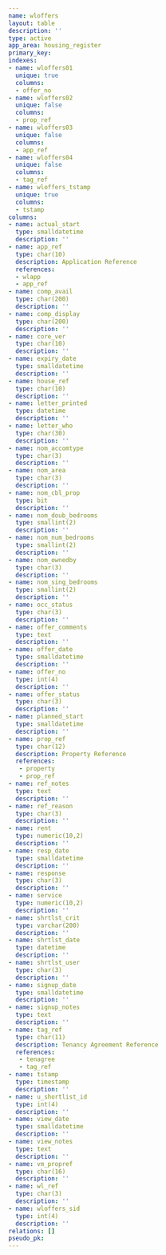 ```yaml
---
name: wloffers
layout: table
description: ''
type: active
app_area: housing_register
primary_key: 
indexes:
- name: wloffers01
  unique: true
  columns:
  - offer_no
- name: wloffers02
  unique: false
  columns:
  - prop_ref
- name: wloffers03
  unique: false
  columns:
  - app_ref
- name: wloffers04
  unique: false
  columns:
  - tag_ref
- name: wloffers_tstamp
  unique: true
  columns:
  - tstamp
columns:
- name: actual_start
  type: smalldatetime
  description: ''
- name: app_ref
  type: char(10)
  description: Application Reference
  references:
  - wlapp
  - app_ref
- name: comp_avail
  type: char(200)
  description: ''
- name: comp_display
  type: char(200)
  description: ''
- name: core_ver
  type: char(10)
  description: ''
- name: expiry_date
  type: smalldatetime
  description: ''
- name: house_ref
  type: char(10)
  description: ''
- name: letter_printed
  type: datetime
  description: ''
- name: letter_who
  type: char(30)
  description: ''
- name: nom_accomtype
  type: char(3)
  description: ''
- name: nom_area
  type: char(3)
  description: ''
- name: nom_cbl_prop
  type: bit
  description: ''
- name: nom_doub_bedrooms
  type: smallint(2)
  description: ''
- name: nom_num_bedrooms
  type: smallint(2)
  description: ''
- name: nom_ownedby
  type: char(3)
  description: ''
- name: nom_sing_bedrooms
  type: smallint(2)
  description: ''
- name: occ_status
  type: char(3)
  description: ''
- name: offer_comments
  type: text
  description: ''
- name: offer_date
  type: smalldatetime
  description: ''
- name: offer_no
  type: int(4)
  description: ''
- name: offer_status
  type: char(3)
  description: ''
- name: planned_start
  type: smalldatetime
  description: ''
- name: prop_ref
  type: char(12)
  description: Property Reference
  references:
   - property
   - prop_ref
- name: ref_notes
  type: text
  description: ''
- name: ref_reason
  type: char(3)
  description: ''
- name: rent
  type: numeric(10,2)
  description: ''
- name: resp_date
  type: smalldatetime
  description: ''
- name: response
  type: char(3)
  description: ''
- name: service
  type: numeric(10,2)
  description: ''
- name: shrtlst_crit
  type: varchar(200)
  description: ''
- name: shrtlst_date
  type: datetime
  description: ''
- name: shrtlst_user
  type: char(3)
  description: ''
- name: signup_date
  type: smalldatetime
  description: ''
- name: signup_notes
  type: text
  description: ''
- name: tag_ref
  type: char(11)
  description: Tenancy Agreement Reference
  references:
   - tenagree
   - tag_ref
- name: tstamp
  type: timestamp
  description: ''
- name: u_shortlist_id
  type: int(4)
  description: ''
- name: view_date
  type: smalldatetime
  description: ''
- name: view_notes
  type: text
  description: ''
- name: vm_propref
  type: char(16)
  description: ''
- name: wl_ref
  type: char(3)
  description: ''
- name: wloffers_sid
  type: int(4)
  description: ''
relations: []
pseudo_pk: 
---
```


